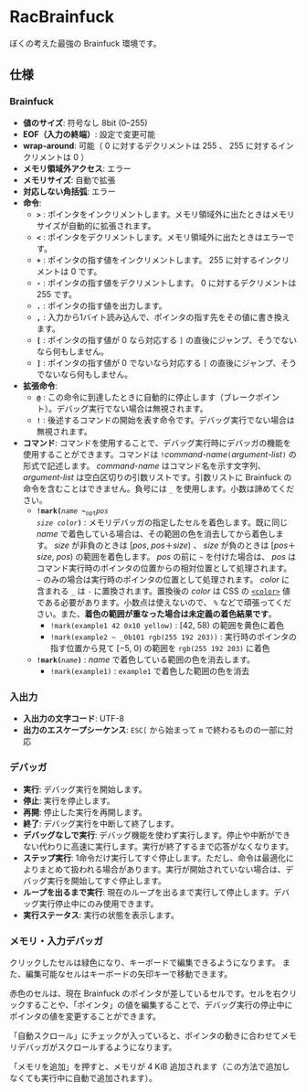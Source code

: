 # RacBrainfuck

ぼくの考えた最強の Brainfuck 環境です。

## 仕様

### Brainfuck

- **値のサイズ**: 符号なし 8bit (0–255)
- **EOF（入力の終端）**: 設定で変更可能
- **wrap-around**: 可能（ 0 に対するデクリメントは 255 、 255 に対するインクリメントは 0 ）
- **メモリ領域外アクセス**: エラー
- **メモリサイズ**: 自動で拡張
- **対応しない角括弧**: エラー
- **命令**:
  - **`>`** : ポインタをインクリメントします。メモリ領域外に出たときはメモリサイズが自動的に拡張されます。
  - **`<`** : ポインタをデクリメントします。メモリ領域外に出たときはエラーです。
  - **`+`** : ポインタの指す値をインクリメントします。 255 に対するインクリメントは 0 です。
  - **`-`** : ポインタの指す値をデクリメントします。 0 に対するデクリメントは 255 です。
  - **`.`** : ポインタの指す値を出力します。
  - **`,`** : 入力から1バイト読み込んで、ポインタの指す先をその値に書き換えます。
  - **`[`** : ポインタの指す値が 0 なら対応する `]` の直後にジャンプ、そうでないなら何もしません。
  - **`]`** : ポインタの指す値が 0 でないなら対応する `[` の直後にジャンプ、そうでないなら何もしません。
- **拡張命令**:
  - **`@`** : この命令に到達したときに自動的に停止します（ブレークポイント）。デバッグ実行でない場合は無視されます。
  - **`!`** : 後述するコマンドの開始を表す命令です。デバッグ実行でない場合は無視されます。
- **コマンド**: コマンドを使用することで、デバッグ実行時にデバッガの機能を使用することができます。コマンドは `!`*command-name*`(`*argument-list*`)` の形式で記述します。 *command-name* はコマンド名を示す文字列、 *argument-list* は空白区切りの引数リストです。引数リストに Brainfuck の命令を含むことはできません。負号には `_` を使用します。小数は諦めてください。
  - <code><b>!mark(</b><i>name</i> <b>~</b><sub>opt</sub><i>pos</i> <i>size</i> <i>color</i><b>)</b></code> : メモリデバッガの指定したセルを着色します。既に同じ *name* で着色している場合は、その範囲の色を消去してから着色します。 *size* が非負のときは [*pos*, *pos*＋*size*) 、 *size* が負のときは [*pos*＋*size*, *pos*) の範囲を着色します。 *pos* の前に `~` を付けた場合は、 *pos* はコマンド実行時のポインタの位置からの相対位置として処理されます。 `~` のみの場合は実行時のポインタの位置として処理されます。 *color* に含まれる `_` は `-` に置換されます。置換後の *color* は CSS の [`<color>`](https://developer.mozilla.org/ja/docs/Web/CSS/color_value) 値である必要があります。小数点は使えないので、 `%` などで頑張ってください。また、**着色の範囲が重なった場合は未定義の着色結果です**。
    - `!mark(example1 42 0x10 yellow)` : [42, 58) の範囲を黄色に着色
    - `!mark(example2 ~ _0b101 rgb(255 192 203))` : 実行時のポインタの指す位置から見て [−5, 0) の範囲を `rgb(255 192 203)` に着色
  - <code><b>!mark(</b><i>name</i><b>)</b></code> : *name* で着色している範囲の色を消去します。
    - `!mark(example1)` : `example1` で着色した範囲の色を消去

### 入出力

- **入出力の文字コード**: UTF-8
- **出力のエスケープシーケンス**: `ESC[` から始まって `m` で終わるものの一部に対応

### デバッガ

- **実行**: デバッグ実行を開始します。
- **停止**: 実行を停止します。
- **再開**: 停止した実行を再開します。
- **終了**: デバッグ実行を中断して終了します。
- **デバッグなしで実行**: デバッグ機能を使わず実行します。停止や中断ができない代わりに高速に実行します。実行が終了するまで応答がなくなります。
- **ステップ実行**: 1命令だけ実行してすぐ停止します。ただし、命令は最適化によりまとめて扱われる場合があります。実行が開始されていない場合は、デバッグ実行を開始してすぐ停止します。
- **ループを出るまで実行**: 現在のループを出るまで実行して停止します。デバッグ実行停止中にのみ使用できます。
- **実行ステータス**: 実行の状態を表示します。

### メモリ・入力デバッガ

クリックしたセルは緑色になり、キーボードで編集できるようになります。
また、編集可能なセルはキーボードの矢印キーで移動できます。

赤色のセルは、現在 Brainfuck のポインタが差しているセルです。セルを右クリックすることや、「ポインタ」の値を編集することで、デバッグ実行の停止中にポインタの値を変更することができます。

「自動スクロール」にチェックが入っていると、ポインタの動きに合わせてメモリデバッガがスクロールするようになります。

「メモリを追加」を押すと、メモリが 4 KiB 追加されます（この方法で追加しなくても実行中に自動で追加されます）。

